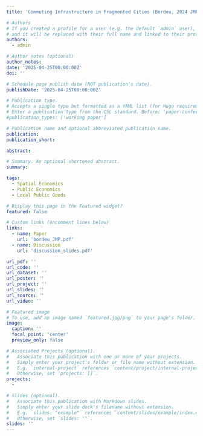 ```yaml
---
title: 'Commuting Infrastructure in Fragmented Cities (Bordeu, 2024 JMP)'

# Authors
# If you created a profile for a user (e.g. the default `admin` user), write the username (folder name) here
# and it will be replaced with their full name and linked to their profile.
authors:
  - admin

# Author notes (optional)
author_notes:
date: '2025-04-25T00:00:00Z'
doi: ''

# Schedule page publish date (NOT publication's date).
publishDate: '2025-04-25T00:00:00Z'

# Publication type.
# Accepts a single type but formatted as a YAML list (for Hugo requirements).
# Enter a publication type from the CSL standard. Before: 'paper-conference'
#publication_types: ['working paper']

# Publication name and optional abbreviated publication name.
publication: 
publication_short: 

abstract: 

# Summary. An optional shortened abstract.
summary: 

tags:
  - Spatial Economics
  - Public Economics
  - Local Public Goods

# Display this page in the Featured widget?
featured: false

# Custom links (uncomment lines below)
links:
  - name: Paper
    url: 'bordeu_JMP.pdf'
  - name: Discussion
    url: 'discussion_slides.pdf'

url_pdf: ''
url_code: ''
url_dataset: ''
url_poster: ''
url_project: ''
url_slides: ''
url_source: ''
url_video: ''

# Featured image
# To use, add an image named `featured.jpg/png` to your page's folder.
image:
  caption: ''
  focal_point: 'center'
  preview_only: false

# Associated Projects (optional).
#   Associate this publication with one or more of your projects.
#   Simply enter your project's folder or file name without extension.
#   E.g. `internal-project` references `content/project/internal-project/index.md`.
#   Otherwise, set `projects: []`.
projects: 
  - 

# Slides (optional).
#   Associate this publication with Markdown slides.
#   Simply enter your slide deck's filename without extension.
#   E.g. `slides: "example"` references `content/slides/example/index.md`.
#   Otherwise, set `slides: ""`.
slides: ''
---
```






